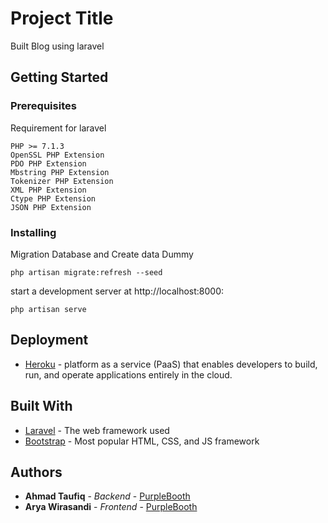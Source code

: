 # Project Title

Built Blog using laravel 

## Getting Started



### Prerequisites

Requirement for laravel

```
PHP >= 7.1.3
OpenSSL PHP Extension
PDO PHP Extension
Mbstring PHP Extension
Tokenizer PHP Extension
XML PHP Extension
Ctype PHP Extension
JSON PHP Extension
```

### Installing



Migration Database and Create data Dummy

```
php artisan migrate:refresh --seed
```

start a development server at http://localhost:8000:

```
php artisan serve
```


## Deployment

* [Heroku](https://www.heroku.com) - platform as a service (PaaS) that enables developers to build, run, and operate applications entirely in the cloud.

## Built With

* [Laravel](https://laravel.com/) - The web framework used
* [Bootstrap](https://getbootstrap.com/) - Most popular HTML, CSS, and JS framework 


## Authors

* **Ahmad Taufiq** - *Backend* - [PurpleBooth](https://github.com/ataufiq123)
* **Arya Wirasandi** - *Frontend* - [PurpleBooth](https://github.com/aryawirasandi)


